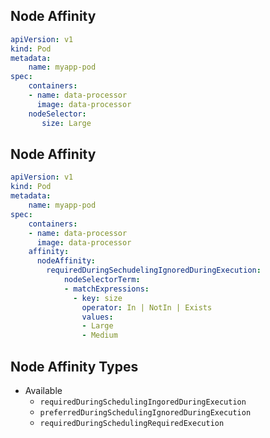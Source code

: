 ## Node Affinity
```yaml
apiVersion: v1
kind: Pod
metadata:
    name: myapp-pod
spec:
    containers:
    - name: data-processor
      image: data-processor
    nodeSelector:
       size: Large
```

## Node Affinity
```yaml
apiVersion: v1
kind: Pod
metadata:
    name: myapp-pod
spec:
    containers:
    - name: data-processor
      image: data-processor
    affinity:
      nodeAffinity:
        requiredDuringSechudelingIgnoredDuringExecution:
            nodeSelectorTerm:
            - matchExpressions:
              - key: size
                operator: In | NotIn | Exists
                values:
                - Large
                - Medium
```

## Node Affinity Types
- Available
    - `requiredDuringSchedulingIngoredDuringExecution`
    - `preferredDuringSchedulingIgnoredDuringExecution`
    - `requiredDuringSchedulingRequiredExecution`

